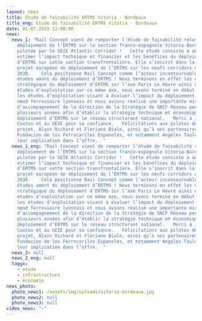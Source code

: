 ```yaml
---
layout: news
title: Etude de faisabilité ERTMS Vitoria - Bordeaux
title_eng: Etude de faisabilité ERTMS Vitotia - Bordeaux
date: 01-07-2019 12:00:00
news:
  news_1: "Rail Concept vient de remporter l’étude de faisabilité relative au
    déploiement de l’ERTMS sur la section franco-espagnole Vitoria-Bordeaux,
    pilotée par le GEIE Atlantic Corridor !   Cette étude consiste à analyser et
    estimer l’impact technique et financier et les bénéfices du déploiement
    d’ERTMS sur cette section transfrontalière. Elle s’inscrit dans la lignée du
    projet européen de déploiement de l’ERTMS sur les neufs corridors d’ici
    2030.    Cela positionne Rail Concept comme l’acteur incontournable des
    études amont du déploiement d’ERTMS ! Nous terminons en effet les études
    stratégique du déploiement d’ERTMS sur l’axe Paris Le Havre ainsi que les
    études d’exploitation sur ce même axe, nous avons terminé en début d’année
    les études d’exploitation visant à évaluer l’impact du déploiement dans le
    nœud ferroviaire lyonnais et nous avions réalisé une importante mission
    d’accompagnement de la direction de la Stratégie de SNCF Réseau pendant
    plusieurs années afin d’établir la stratégie technique et économique de
    déploiement d’ERTMS sur le réseau structurant national.   Merci à Jacques
    Coutou et au GEIE pour sa confiance.   Félicitations aux pilotes de ce
    projet, Alain Richard et Floriane Biale, ainsi qu’à nos partenaires la
    Fundacion de los Ferrocariles Espanoles, et notamment Angeles Tauler pour
    leur implication dans l’offre.  "
  news_1_eng: "Rail Concept vient de remporter l’étude de faisabilité relative au
    déploiement de l’ERTMS sur la section franco-espagnole Vitoria-Bordeaux,
    pilotée par le GEIE Atlantic Corridor !   Cette étude consiste à analyser et
    estimer l’impact technique et financier et les bénéfices du déploiement
    d’ERTMS sur cette section transfrontalière. Elle s’inscrit dans la lignée du
    projet européen de déploiement de l’ERTMS sur les neufs corridors d’ici
    2030.    Cela positionne Rail Concept comme l’acteur incontournable des
    études amont du déploiement d’ERTMS ! Nous terminons en effet les études
    stratégique du déploiement d’ERTMS sur l’axe Paris Le Havre ainsi que les
    études d’exploitation sur ce même axe, nous avons terminé en début d’année
    les études d’exploitation visant à évaluer l’impact du déploiement dans le
    nœud ferroviaire lyonnais et nous avions réalisé une importante mission
    d’accompagnement de la direction de la Stratégie de SNCF Réseau pendant
    plusieurs années afin d’établir la stratégie technique et économique de
    déploiement d’ERTMS sur le réseau structurant national.   Merci à Jacques
    Coutou et au GEIE pour sa confiance.   Félicitations aux pilotes de ce
    projet, Alain Richard et Floriane Biale, ainsi qu’à nos partenaires la
    Fundacion de los Ferrocariles Espanoles, et notamment Angeles Tauler pour
    leur implication dans l’offre.  "
  news_2: null
  news_2_eng: null
  taggx:
    - etude
    - infrastructure
    - économie
news_photo:
  photo_news1: /assets/img/uploads/vitoria-bordeaux.jpg
  photo_news2: null
  photo_news3: null
video_news: "-"
---
```

